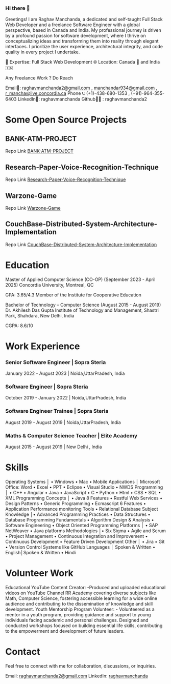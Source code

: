 ### Hi there 👋

<!--
**raghavmanchanda2/raghavmanchanda2** is a ✨ _special_ ✨ repository because its `README.md` (this file) appears on your GitHub profile.

Here are some ideas to get you started:

- 🔭 I’m currently working on ...
- 🌱 I’m currently learning ...
- 👯 I’m looking to collaborate on ...
- 🤔 I’m looking for help with ...
- 💬 Ask me about ...
- 📫 How to reach me: ...
- 😄 Pronouns: ...
- ⚡ Fun fact: ...
-->

Greetings! I am Raghav Manchanda, a dedicated and self-taught Full Stack Web Developer and a freelance Software Engineer with a global perspective, based in Canada and India. My professional journey is driven by a profound passion for software development, where I thrive on conceptualizing ideas and transforming them into reality through elegant interfaces. I prioritize the user experience, architectural integrity, and code quality in every project I undertake.

🚀 Expertise: Full Stack Web Development 🌐 Location: Canada 🍁 and India 🇮🇳

Any Freelance Work ? Do Reach

Email📧: raghavmanchanda2@gmail.com , manchandar934@gmail.com , r_mancha@live.concordia.ca
Phone 📞: (+1)-438-680-1353 , (+91)-964-355-6403
LinkedIn🔗: raghavmanchanda
Github🐱‍💻 : raghavmanchanda2

# Some Open Source Projects 

## BANK-ATM-PROJECT
 Repo Link [BANK-ATM-PROJECT](https://github.com/raghavmanchanda2/BANK-ATM-PROJECT) 

## Research-Paper-Voice-Recognition-Technique
 Repo Link [Research-Paper-Voice-Recognition-Technique](https://github.com/raghavmanchanda2/Research-Paper-Voice-Recognition-Technique)

 ## Warzone-Game
 Repo Link [Warzone-Game](https://github.com/raghavmanchanda2/Warzone-Game)

 ## CouchBase-Distributed-System-Architecture-Implementation
 Repo Link [CouchBase-Distributed-System-Architecture-Implementation](https://github.com/raghavmanchanda2/CouchBase-Distributed-System-Architecture-Implementation)

 # Education
 Master of Applied Computer Science (CO-OP) (September 2023 - April 2025)
Concordia University, Montreal, QC

GPA: 3.65/4.3
Member of the Institute for Cooperative Education

Bachelor of Technology – Computer Science (August 2015 - August 2019)
Dr. Akhilesh Das Gupta Institute of Technology and Management, Shastri Park, Shahdara, New Delhi, India

CGPA: 8.6/10

# Work Experience 

### Senior Software Engineer | Sopra Steria
January 2022 - August 2023 | Noida,UttarPradesh, India

### Software Engineer | Sopra Steria
October 2019 - January 2022 | Noida,UttarPradesh, India

### Software Engineer Trainee | Sopra Steria
August 2019 - August 2019 | Noida,UttarPradesh, India

### Maths & Computer Science Teacher | Elite Academy
August 2015 - August 2019 | New Delhi , India

# Skills
Operating Systems │ • Windows • Mac • Mobile
Applications │ Microsoft Office: Word • Excel • PPT • Eclipse • Visual Studio • NWDS
Programming │ • C++ • Angular • Java • JavaScript • C • Python • Html • CSS • SQL • XML
Programming Concepts │ • Java 8 Features • Restful Web Services • Design Patterns • Generic Programming • Ecmascript 6 Features • Application Performance monitoring Tools • Relational Database
Subject Knowledge │• Advanced Programming Practices • Data Structures • Database Programming Fundamentals • Algorithm Design & Analysis • Software Engineering • Object Oriented Programming
Platforms │ • SAP NetWeaver • Java platforms
Methodologies │• Six Sigma • Agile and Scrum • Project Management • Continuous Integration and
Improvement • Continuous Development • Feature Driven Development
Other │ • Jira • Git • Version Control Systems like GitHub
Languages │ Spoken & Written • English│Spoken & Written • Hindi

# Volunteer Work
Educational YouTube Content Creator: -Produced and uploaded educational videos on YouTube
Channel RR Academy covering diverse subjects like Math, Computer Science, fostering accessible
learning for a wide online audience and contributing to the dissemination of knowledge and skill
development.
Youth Mentorship Program Volunteer: - Volunteered as a mentor in a youth program, providing guidance
and support to young individuals facing academic and personal challenges. Designed and conducted
workshops focused on building essential life skills, contributing to the empowerment and development of
future leaders.

# Contact

Feel free to connect with me for collaboration, discussions, or inquiries.

Email: [raghavmanchanda2@gmail.com](raghavmanchanda2@gmail.com)
LinkedIn: [raghavmanchanda](https://in.linkedin.com/in/raghav-manchanda-922896137)

